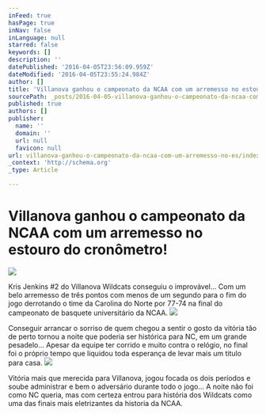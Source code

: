 ```yaml
---
inFeed: true
hasPage: true
inNav: false
inLanguage: null
starred: false
keywords: []
description: ''
datePublished: '2016-04-05T23:56:09.959Z'
dateModified: '2016-04-05T23:55:24.984Z'
author: []
title: 'Villanova ganhou o campeonato da NCAA com um arremesso no estouro do cronômetro!'
sourcePath: _posts/2016-04-05-villanova-ganhou-o-campeonato-da-ncaa-com-um-arremesso-no-es.md
published: true
authors: []
publisher:
  name: ''
  domain: ''
  url: null
  favicon: null
url: villanova-ganhou-o-campeonato-da-ncaa-com-um-arremesso-no-es/index.html
_context: 'http://schema.org'
_type: Article

---
```

# Villanova ganhou o campeonato da NCAA com um arremesso no estouro do cronômetro!
![](https://the-grid-user-content.s3-us-west-2.amazonaws.com/2bb373b7-def7-4f70-9c11-e487f257251d.png)

Kris Jenkins \#2 do Villanova Wildcats conseguiu o improvável... Com um belo arremesso de três pontos com menos de um segundo para o fim do jogo derrotando o time da Carolina do Norte por 77-74 na final do campeonato de basquete universitário da NCAA.
![](https://the-grid-user-content.s3-us-west-2.amazonaws.com/259b451a-f1ea-41e8-a231-57220e780007.jpg)

Conseguir arrancar o sorriso de quem chegou a sentir o gosto da vitória tão de perto tornou a noite que poderia ser histórica para NC, em um grande pesadelo... Apesar da equipe ter corrido e muito contra o relógio, no final foi o próprio tempo que liquidou toda esperança de levar mais um titulo para casa.
![](https://the-grid-user-content.s3-us-west-2.amazonaws.com/2933e4fb-bc29-415e-8fa5-c07b53856d81.jpg)

Vitória mais que merecida para Villanova, jogou focada os dois períodos e soube administrar e bem o adversário durante todo o jogo... A noite não foi como NC queria, mas com certeza entrou para história dos Wildcats como uma das finais mais eletrizantes da historia da NCAA.